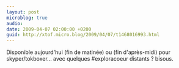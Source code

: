 ```yaml
---
layout: post
microblog: true
audio: 
date: 2009-04-07 02:00:00 +0200
guid: http://xtof.micro.blog/2009/04/07/t1468016993.html
---
```

Disponible aujourd'hui (fin de matinée) ou (fin d'après-midi) pour skyper/tokboxer...  avec quelques #exploracoeur distants ?  bisous.
